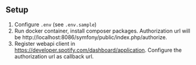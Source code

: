 ## Setup

1. Configure `.env` (see `.env.sample`)
2. Run docker container, install composer packages. Authorization url will be http://localhost:8086/symfony/public/index.php/authorize.
3. Register webapi client in https://developer.spotify.com/dashboard/application. Configure the authorization url as callback url.